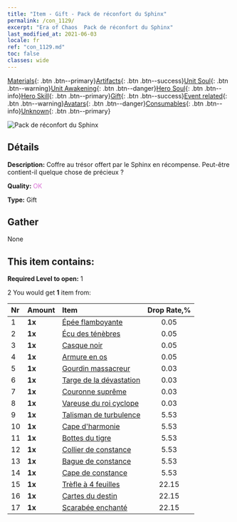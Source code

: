 ```yaml
---
title: "Item - Gift - Pack de réconfort du Sphinx"
permalink: /con_1129/
excerpt: "Era of Chaos  Pack de réconfort du Sphinx"
last_modified_at: 2021-06-03
locale: fr
ref: "con_1129.md"
toc: false
classes: wide
---
```

 [Materials](/ItemsFR/){: .btn .btn--primary}[Artifacts](/ItemsFR/Artifacts/){: .btn .btn--success}[Unit Soul](/ItemsFR/UnitSoul/){: .btn .btn--warning}[Unit Awakening](/ItemsFR/UnitAwakening/){: .btn .btn--danger}[Hero Soul](/ItemsFR/HeroSoul/){: .btn .btn--info}[Hero Skill](/ItemsFR/HeroSkill/){: .btn .btn--primary}[Gift](/ItemsFR/Gift/){: .btn .btn--success}[Event related](/ItemsFR/Events/){: .btn .btn--warning}[Avatars](/ItemsFR/Avatars/){: .btn .btn--danger}[Consumables](/ItemsFR/Consumables/){: .btn .btn--info}[Unknown](/ItemsFR/Unknown/){: .btn .btn--primary}

 ![Pack de réconfort du Sphinx](/images/t/i_907002.png)

## Détails
 **Description:** Coffre au trésor offert par le Sphinx en récompense. Peut-être contient-il quelque chose de précieux ?

 **Quality:** <span style="color: #DA70D6">OK</span>

 **Type:** Gift

## Gather

  None

## This item contains:

 **Required Level to open:** 1

 2 You would get **1** item  from:

  | Nr | Amount |     Item    | Drop Rate,% |
  |:---|:-------|:------------|:---------:|
  | 1 |  **1x** | [Épée flamboyante](/ItemsFR/art_121/) | 0.05 | 
  | 2 |  **1x** | [Écu des ténèbres](/ItemsFR/art_122/) | 0.05 | 
  | 3 |  **1x** | [Casque noir](/ItemsFR/art_123/) | 0.05 | 
  | 4 |  **1x** | [Armure en os](/ItemsFR/art_124/) | 0.05 | 
  | 5 |  **1x** | [Gourdin massacreur](/ItemsFR/art_125/) | 0.03 | 
  | 6 |  **1x** | [Targe de la dévastation](/ItemsFR/art_126/) | 0.03 | 
  | 7 |  **1x** | [Couronne suprême](/ItemsFR/art_127/) | 0.03 | 
  | 8 |  **1x** | [Vareuse du roi cyclope](/ItemsFR/art_128/) | 0.03 | 
  | 9 |  **1x** | [Talisman de turbulence](/ItemsFR/art_118/) | 5.53 | 
  | 10 |  **1x** | [Cape d'harmonie](/ItemsFR/art_119/) | 5.53 | 
  | 11 |  **1x** | [Bottes du tigre](/ItemsFR/art_120/) | 5.53 | 
  | 12 |  **1x** | [Collier de constance](/ItemsFR/art_115/) | 5.53 | 
  | 13 |  **1x** | [Bague de constance](/ItemsFR/art_116/) | 5.53 | 
  | 14 |  **1x** | [Cape de constance](/ItemsFR/art_117/) | 5.53 | 
  | 15 |  **1x** | [Trèfle à 4 feuilles](/ItemsFR/art_109/) | 22.15 | 
  | 16 |  **1x** | [Cartes du destin](/ItemsFR/art_110/) | 22.15 | 
  | 17 |  **1x** | [Scarabée enchanté](/ItemsFR/art_111/) | 22.15 | 
